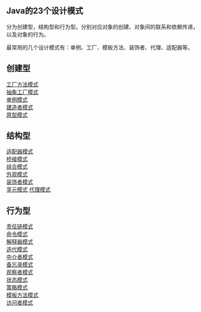 <!--
date: 2021-11-21T22:34:12+08:00
lastmod: 2021-12-06T22:34:12+08:00
-->
## Java的23个设计模式

分为创建型，结构型和行为型。分别对应对象的创建、对象间的联系和依赖传递，以及对象的行为。

最常用的几个设计模式有：单例、工厂、模板方法、装饰者、代理、适配器等。

## 创建型

[工厂方法模式](/all/design_03_01_工厂方法模式)<br>
[抽象工厂模式](/all/design_03_02_抽象工厂模式)<br>
[单例模式](/all/design_03_03_单例模式)<br>
[建造者模式]()<br>
[原型模式]()

## 结构型

[适配器模式]()<br>
[桥接模式]()<br>
[组合模式]()<br>
[外观模式]()<br>
[装饰者模式]()<br>
[享元模式]()
[代理模式]()<br>

## 行为型

[责任链模式]()<br>
[命令模式]()<br>
[解释器模式]()<br>
[迭代模式]()<br>
[中介者模式]()<br>
[备忘录模式]()<br>
[观察者模式]()<br>
[状态模式]()<br>
[策略模式]()<br>
[模板方法模式]()<br>
[访问者模式]()
